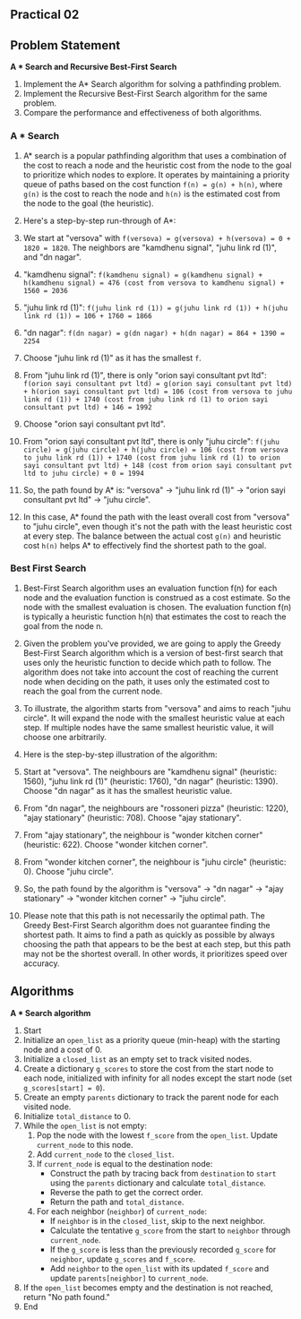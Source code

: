 ## Practical 02

## Problem Statement

**A * Search and Recursive Best-First Search**

1. Implement the A* Search algorithm for solving a pathfinding problem.
2. Implement the Recursive Best-First Search algorithm for the same problem.
3. Compare the performance and effectiveness of both algorithms.


### A * Search

1. A* search is a popular pathfinding algorithm that uses a combination of the cost to reach a node and the heuristic cost from the node to the goal to prioritize which nodes to explore. It operates by maintaining a priority queue of paths based on the cost function `f(n) = g(n) + h(n)`, where `g(n)` is the cost to reach the node and `h(n)` is the estimated cost from the node to the goal (the heuristic).

2. Here's a step-by-step run-through of A*:

3. We start at "versova" with `f(versova) = g(versova) + h(versova) = 0 + 1820 = 1820`. The neighbors are "kamdhenu signal", "juhu link rd (1)", and "dn nagar".

4. "kamdhenu signal": `f(kamdhenu signal) = g(kamdhenu signal) + h(kamdhenu signal) = 476 (cost from versova to kamdhenu signal) + 1560 = 2036`

5. "juhu link rd (1)": `f(juhu link rd (1)) = g(juhu link rd (1)) + h(juhu link rd (1)) = 106 + 1760 = 1866`

6. "dn nagar": `f(dn nagar) = g(dn nagar) + h(dn nagar) = 864 + 1390 = 2254`

7. Choose "juhu link rd (1)" as it has the smallest `f`.

8. From "juhu link rd (1)", there is only "orion sayi consultant pvt ltd": `f(orion sayi consultant pvt ltd) = g(orion sayi consultant pvt ltd) + h(orion sayi consultant pvt ltd) = 106 (cost from versova to juhu link rd (1)) + 1740 (cost from juhu link rd (1) to orion sayi consultant pvt ltd) + 146 = 1992`

9. Choose "orion sayi consultant pvt ltd".

10. From "orion sayi consultant pvt ltd", there is only "juhu circle": `f(juhu circle) = g(juhu circle) + h(juhu circle) = 106 (cost from versova to juhu link rd (1)) + 1740 (cost from juhu link rd (1) to orion sayi consultant pvt ltd) + 148 (cost from orion sayi consultant pvt ltd to juhu circle) + 0 = 1994`

11. So, the path found by A* is: "versova" -> "juhu link rd (1)" -> "orion sayi consultant pvt ltd" -> "juhu circle".

12. In this case, A* found the path with the least overall cost from "versova" to "juhu circle", even though it's not the path with the least heuristic cost at every step. The balance between the actual cost `g(n)` and heuristic cost `h(n)` helps A* to effectively find the shortest path to the goal.


### Best First Search

1. Best-First Search algorithm uses an evaluation function f(n) for each node and the evaluation function is construed as a cost estimate. So the node with the smallest evaluation is chosen. The evaluation function f(n) is typically a heuristic function h(n) that estimates the cost to reach the goal from the node n.

2. Given the problem you've provided, we are going to apply the Greedy Best-First Search algorithm which is a version of best-first search that uses only the heuristic function to decide which path to follow. The algorithm does not take into account the cost of reaching the current node when deciding on the path, it uses only the estimated cost to reach the goal from the current node.

3. To illustrate, the algorithm starts from "versova" and aims to reach "juhu circle". It will expand the node with the smallest heuristic value at each step. If multiple nodes have the same smallest heuristic value, it will choose one arbitrarily.

4. Here is the step-by-step illustration of the algorithm:

5. Start at "versova". The neighbours are "kamdhenu signal" (heuristic: 1560), "juhu link rd (1)" (heuristic: 1760), "dn nagar" (heuristic: 1390). Choose "dn nagar" as it has the smallest heuristic value.

6. From "dn nagar", the neighbours are "rossoneri pizza" (heuristic: 1220), "ajay stationary" (heuristic: 708). Choose "ajay stationary".

7. From "ajay stationary", the neighbour is "wonder kitchen corner" (heuristic: 622). Choose "wonder kitchen corner".

8. From "wonder kitchen corner", the neighbour is "juhu circle" (heuristic: 0). Choose "juhu circle".

9. So, the path found by the algorithm is "versova" -> "dn nagar" -> "ajay stationary" -> "wonder kitchen corner" -> "juhu circle".

10. Please note that this path is not necessarily the optimal path. The Greedy Best-First Search algorithm does not guarantee finding the shortest path. It aims to find a path as quickly as possible by always choosing the path that appears to be the best at each step, but this path may not be the shortest overall. In other words, it prioritizes speed over accuracy.


## Algorithms

**A * Search algorithm**


1. Start
2. Initialize an `open_list` as a priority queue (min-heap) with the starting node and a cost of 0.
3. Initialize a `closed_list` as an empty set to track visited nodes.
4. Create a dictionary `g_scores` to store the cost from the start node to each node, initialized with infinity for all nodes except the start node (set `g_scores[start] = 0`).
5. Create an empty `parents` dictionary to track the parent node for each visited node.
6. Initialize `total_distance` to 0.
7. While the `open_list` is not empty:
   1. Pop the node with the lowest `f_score` from the `open_list`. Update `current_node` to this node.
   2. Add `current_node` to the `closed_list`.
   3. If `current_node` is equal to the destination node:
      - Construct the path by tracing back from `destination` to `start` using the `parents` dictionary and calculate `total_distance`.
      - Reverse the path to get the correct order.
      - Return the path and `total_distance`.
   4. For each neighbor (`neighbor`) of `current_node`:
      - If `neighbor` is in the `closed_list`, skip to the next neighbor.
      - Calculate the tentative `g_score` from the start to `neighbor` through `current_node`.
      - If the `g_score` is less than the previously recorded `g_score` for `neighbor`, update `g_scores` and `f_score`.
      - Add `neighbor` to the `open_list` with its updated `f_score` and update `parents[neighbor]` to `current_node`.
8. If the `open_list` becomes empty and the destination is not reached, return "No path found."
9. End
